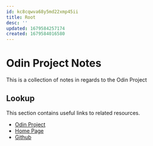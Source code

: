 ```yaml
---
id: kc8cqwva68y5md22xmp45ii
title: Root
desc: ''
updated: 1679584257174
created: 1679584016580
---
```

# Odin Project Notes

This is a collection of notes in regards to the Odin Project

## Lookup

This section contains useful links to related resources.

- [Odin Project](https://www.theodinproject.com/dashboard)
- [Home Page](https://iquainti.github.io/)
- [Github](https://github.com/IQuaintI/odin_project)
